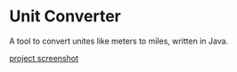 # Unit Converter

A tool to convert unites like meters to miles, written in Java.

[project screenshot](uniteconvscreen.png)
